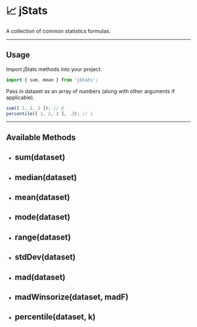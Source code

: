 # 📈 jStats
A collection of common statistics formulas.

---
## Usage
Import jStats methods into your project.
```javascript
import { sum, mean } from 'jStats';
```

Pass in dataset as an array of numbers (along with other arguments if applicable).
```javascript
sum([ 1, 2, 3 ]); // 6
percentile([ 1, 2, 3 ], .3); // 1
```

---
## Available Methods
+ ## sum(dataset)
+ ## median(dataset)
+ ## mean(dataset)
+ ## mode(dataset)
+ ## range(dataset)
+ ## stdDev(dataset)
+ ## mad(dataset)
+ ## madWinsorize(dataset, madF)
+ ## percentile(dataset, k)
